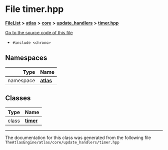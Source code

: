 

# File timer.hpp



[**FileList**](files.md) **>** [**atlas**](dir_1e6ffef027cfcf7ded3287660b505c9f.md) **>** [**core**](dir_ab5f97e7ae27ba905c508150b2df25d1.md) **>** [**update\_handlers**](dir_e4a875ec04a9822d1a20b5830cf2827b.md) **>** [**timer.hpp**](update__handlers_2timer_8hpp.md)

[Go to the source code of this file](update__handlers_2timer_8hpp_source.md)



* `#include <chrono>`













## Namespaces

| Type | Name |
| ---: | :--- |
| namespace | [**atlas**](namespaceatlas.md) <br> |


## Classes

| Type | Name |
| ---: | :--- |
| class | [**timer**](classatlas_1_1timer.md) <br> |



















































------------------------------
The documentation for this class was generated from the following file `TheAtlasEngine/atlas/core/update_handlers/timer.hpp`

